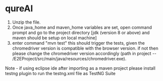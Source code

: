 # qureAI

1. Unzip the file.
2. Once java_home and maven_home variables are set, open command prompt and go to the project directory [jdk (version 8 or above) and maven should be setup on local machine]
3. enter command "mvn test"
this should trigger the tests, given the chromedriver version is compatible with the browser version. if not then please change the chromedriver version accordingly (path in project -- /E2EProject/src/main/java/resources/chromedriver.exe).

Note - if using eclipse ide after importing as a maven project please install testng plugin to run the testng.xml file as TestNG Suite
